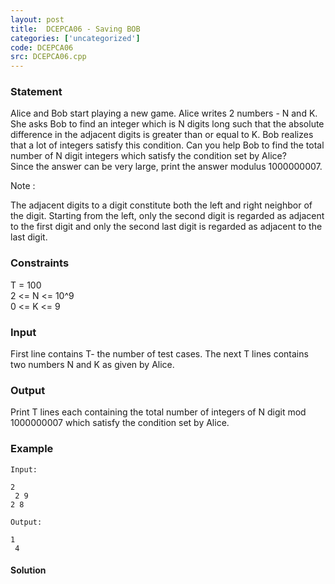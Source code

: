 ```yaml
---
layout: post
title:  DCEPCA06 - Saving BOB
categories: ['uncategorized']
code: DCEPCA06
src: DCEPCA06.cpp
---
```


### **Statement**

Alice and Bob start playing a new game. Alice writes 2 numbers - N and K. She
asks Bob to find an integer which is N digits long such that the absolute
difference in the adjacent digits is greater than or equal to K. Bob realizes
that a lot of integers satisfy this condition. Can you help Bob to find the
total number of N digit integers which satisfy the condition set by Alice?  
Since the answer can be very large, print the answer modulus 1000000007.

Note :

The adjacent digits to a digit constitute both the left and right neighbor of
the digit. Starting from the left, only the second digit is regarded as
adjacent to the first digit and only the second last digit is regarded as
adjacent to the last digit.

### Constraints

T = 100  
2 <= N <= 10^9  
0 <= K <= 9

### Input

First line contains T- the number of test cases. The next T lines contains two
numbers N and K as given by Alice.

### Output

Print T lines each containing the total number of integers of N digit mod
1000000007 which satisfy the condition set by Alice.

### Example

    
    
    Input:
    2  
     2 9  
    2 8  
       
    Output:
    1  
     4



#### **Solution**



